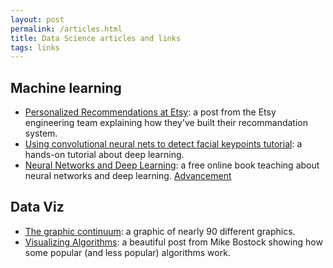 ```yaml
---
layout: post
permalink: /articles.html
title: Data Science articles and links
tags: links
---
```


## Machine learning

* [Personalized Recommendations at Etsy](https://codeascraft.com/2014/11/17/personalized-recommendations-at-etsy/): a post from the Etsy engineering team explaining how they've built their recommandation system.
* [Using convolutional neural nets to detect facial keypoints tutorial](http://danielnouri.org/notes/2014/12/17/using-convolutional-neural-nets-to-detect-facial-keypoints-tutorial/): a hands-on tutorial about deep learning.
* [Neural Networks and Deep Learning](http://neuralnetworksanddeeplearning.com/): a free online book teaching about neural networks and deep learning. [Advancement](http://neuralnetworksanddeeplearning.com/chap1.html#learning_with_gradient_descent)

## Data Viz

* [The graphic continuum](http://thumbnails-visually.netdna-ssl.com/the-graphic-continuum_5429904a31995.jpg): a graphic of nearly 90 different graphics.
* [Visualizing Algorithms](http://bost.ocks.org/mike/algorithms/): a beautiful post from Mike Bostock showing how some popular (and less popular) algorithms work. 
